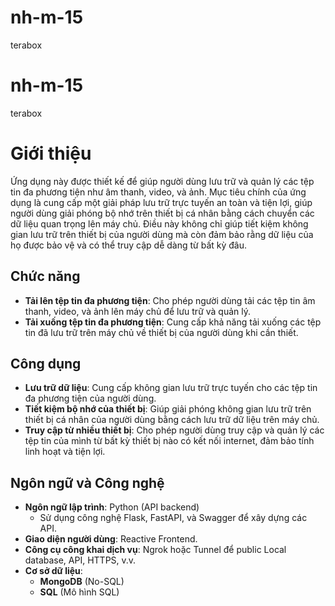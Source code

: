 # nh-m-15
terabox
# nh-m-15
terabox

# Giới thiệu

Ứng dụng này được thiết kế để giúp người dùng lưu trữ và quản lý các tệp tin đa phương tiện như âm thanh, video, và ảnh. Mục tiêu chính của ứng dụng là cung cấp một giải pháp lưu trữ trực tuyến an toàn và tiện lợi, giúp người dùng giải phóng bộ nhớ trên thiết bị cá nhân bằng cách chuyển các dữ liệu quan trọng lên máy chủ. Điều này không chỉ giúp tiết kiệm không gian lưu trữ trên thiết bị của người dùng mà còn đảm bảo rằng dữ liệu của họ được bảo vệ và có thể truy cập dễ dàng từ bất kỳ đâu.

## Chức năng

- **Tải lên tệp tin đa phương tiện**: Cho phép người dùng tải các tệp tin âm thanh, video, và ảnh lên máy chủ để lưu trữ và quản lý.
- **Tải xuống tệp tin đa phương tiện**: Cung cấp khả năng tải xuống các tệp tin đã lưu trữ trên máy chủ về thiết bị của người dùng khi cần thiết.

## Công dụng

- **Lưu trữ dữ liệu**: Cung cấp không gian lưu trữ trực tuyến cho các tệp tin đa phương tiện của người dùng.
- **Tiết kiệm bộ nhớ của thiết bị**: Giúp giải phóng không gian lưu trữ trên thiết bị cá nhân của người dùng bằng cách lưu trữ dữ liệu trên máy chủ.
- **Truy cập từ nhiều thiết bị**: Cho phép người dùng truy cập và quản lý các tệp tin của mình từ bất kỳ thiết bị nào có kết nối internet, đảm bảo tính linh hoạt và tiện lợi.

## Ngôn ngữ và Công nghệ

- **Ngôn ngữ lập trình**: Python (API backend)
  - Sử dụng công nghệ Flask, FastAPI, và Swagger để xây dựng các API.
- **Giao diện người dùng**: Reactive Frontend.
- **Công cụ công khai dịch vụ**: Ngrok hoặc Tunnel để public Local database, API, HTTPS, v.v.
- **Cơ sở dữ liệu**:
  - **MongoDB** (No-SQL)
  - **SQL** (Mô hình SQL)




